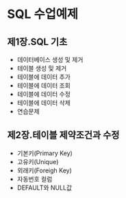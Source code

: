 # SQL 수업예제

## 제1장.SQL 기초
 - 데이터베이스 생성 및 제거
 - 테이블 생성 및 제거
 - 테이블에 데이터 추가
 - 테이블에 데이터 조회
 - 테이블에 데이터 수정
 - 테이블에 데이터 삭제
 - 연습문제

## 제2장.테이블 제약조건과 수정
 - 기본키(Primary Key)
 - 고유키(Unique)
 - 외래키(Foreigh Key)
 - 자동번호 컬럼
 - DEFAULT와 NULL값
